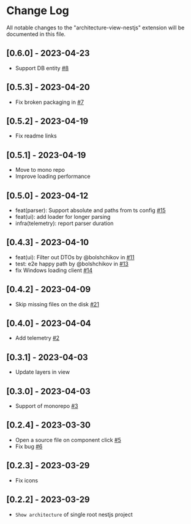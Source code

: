 # Change Log

All notable changes to the "architecture-view-nestjs" extension will be documented in this file.

## [0.6.0] - 2023-04-23

- Support DB entity [#8](https://github.com/ArchSense/archsense-mono/pull/8)

## [0.5.3] - 2023-04-20

- Fix broken packaging in [#7](https://github.com/ArchSense/archsense-mono/pull/7)

## [0.5.2] - 2023-04-19

- Fix readme links

## [0.5.1] - 2023-04-19

- Move to mono repo
- Improve loading performance

## [0.5.0] - 2023-04-12

- feat(parser): Support absolute and paths from ts config [#15](https://github.com/ArchSense/architecture-view-nestjs/issues/15)
- feat(ui): add loader for longer parsing
- infra(telemetry): report parser duration

## [0.4.3] - 2023-04-10

- feat(ui): Filter out DTOs by @bolshchikov in [#11](https://github.com/ArchSense/architecture-view-nestjs/pull/11)
- test: e2e happy path by @bolshchikov in [#13](https://github.com/ArchSense/architecture-view-nestjs/pull/13)
- fix Windows loading client [#14](https://github.com/ArchSense/architecture-view-nestjs/issues/14)

## [0.4.2] - 2023-04-09

- Skip missing files on the disk [#21](https://github.com/ArchSense/orakul/issues/21)

## [0.4.0] - 2023-04-04

- Add telemetry [#2](https://github.com/ArchSense/architecture-view-nestjs/issues/2)

## [0.3.1] - 2023-04-03

- Update layers in view

## [0.3.0] - 2023-04-03

- Support of monorepo [#3](https://github.com/ArchSense/architecture-view-nestjs/issues/3)

## [0.2.4] - 2023-03-30

- Open a source file on component click [#5](https://github.com/ArchSense/architecture-view-nestjs/issues/5)
- Fix bug [#6](https://github.com/ArchSense/architecture-view-nestjs/issues/6)

## [0.2.3] - 2023-03-29

- Fix icons

## [0.2.2] - 2023-03-29

- `Show architecture` of single root nestjs project
